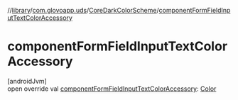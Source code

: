 //[library](../../../index.md)/[com.glovoapp.uds](../index.md)/[CoreDarkColorScheme](index.md)/[componentFormFieldInputTextColorAccessory](component-form-field-input-text-color-accessory.md)

# componentFormFieldInputTextColorAccessory

[androidJvm]\
open override val [componentFormFieldInputTextColorAccessory](component-form-field-input-text-color-accessory.md): [Color](https://developer.android.com/reference/kotlin/androidx/compose/ui/graphics/Color.html)
